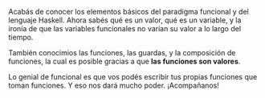 Acabás de conocer los elementos básicos del paradigma funcional y del lenguaje Haskell. Ahora sabés qué es un valor, qué es un variable, y la ironía de que las variables funcionales no varían su valor a lo largo del tiempo.

También conocimios las funciones, las guardas, y la composición de funciones, la cual es posible gracias a que **las funciones son valores**.

Lo genial de funcional es que vos podés escribir tus propias funciones que toman funciones. Y eso nos dará mucho poder. ¡Acompañanos!
